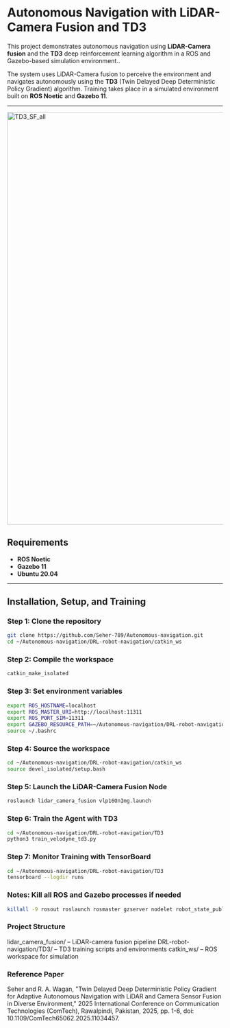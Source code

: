 # Autonomous Navigation with LiDAR-Camera Fusion and TD3

This project demonstrates autonomous navigation using **LiDAR-Camera fusion** and the **TD3** deep reinforcement learning algorithm in a ROS and Gazebo-based simulation environment..

The system uses LiDAR-Camera fusion to perceive the environment and navigates autonomously using the **TD3** (Twin Delayed Deep Deterministic Policy Gradient) algorithm. Training takes place in a simulated environment built on **ROS Noetic** and **Gazebo 11**.

---
<img width="1706" height="962" alt="TD3_SF_all" src="https://github.com/user-attachments/assets/67130e3d-eaa1-43e1-88f4-6e3e1eef94ec" />

## Requirements

- **ROS Noetic**  
- **Gazebo 11**  
- **Ubuntu 20.04**

---

## Installation, Setup, and Training

### Step 1: Clone the repository

```bash
git clone https://github.com/Seher-789/Autonomous-navigation.git
cd ~/Autonomous-navigation/DRL-robot-navigation/catkin_ws
```
### Step 2: Compile the workspace
```bash
catkin_make_isolated
```
### Step 3: Set environment variables
```bash
export ROS_HOSTNAME=localhost
export ROS_MASTER_URI=http://localhost:11311
export ROS_PORT_SIM=11311
export GAZEBO_RESOURCE_PATH=~/Autonomous-navigation/DRL-robot-navigation/catkin_ws/src/multi_robot_scenario/launch
source ~/.bashrc
```
### Step 4: Source the workspace
```bash
cd ~/Autonomous-navigation/DRL-robot-navigation/catkin_ws
source devel_isolated/setup.bash
```
### Step 5: Launch the LiDAR-Camera Fusion Node
```bash
roslaunch lidar_camera_fusion vlp16OnImg.launch
```
### Step 6: Train the Agent with TD3
```bash
cd ~/Autonomous-navigation/DRL-robot-navigation/TD3
python3 train_velodyne_td3.py
```
### Step 7: Monitor Training with TensorBoard
```bash
cd ~/Autonomous-navigation/DRL-robot-navigation/TD3
tensorboard --logdir runs
```
### Notes: Kill all ROS and Gazebo processes if needed
```bash
killall -9 rosout roslaunch rosmaster gzserver nodelet robot_state_publisher gzclient python python3
```

### Project Structure
lidar_camera_fusion/ – LiDAR-camera fusion pipeline
DRL-robot-navigation/TD3/ – TD3 training scripts and environments
catkin_ws/ – ROS workspace for simulation

### Reference Paper
Seher and R. A. Wagan,
"Twin Delayed Deep Deterministic Policy Gradient for Adaptive Autonomous Navigation with LiDAR and Camera Sensor Fusion in Diverse Environment,"
2025 International Conference on Communication Technologies (ComTech), Rawalpindi, Pakistan, 2025, pp. 1-6,
doi: 10.1109/ComTech65062.2025.11034457.

